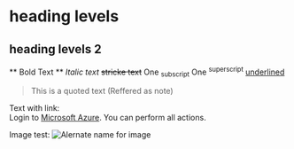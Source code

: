 # heading levels
## heading levels 2

** Bold Text **
_Italic text_
~~stricke text~~
One <sub>subscript</sub>
One <sup>superscript</sup>
<ins>underlined</ins>
>This is a quoted text (Reffered as note)

Text with link:</br>
Login to [Microsoft Azure](https://portal.azure.com/). You can perform all actions.

Image test:
![Alernate name for image](https://myoctocat.com/assets/images/base-octocat.svg)
